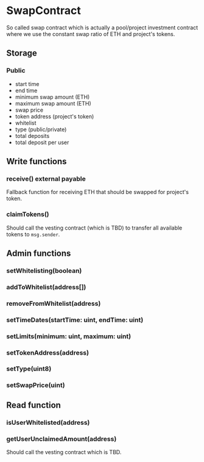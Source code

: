 # SwapContract

So called swap contract which is actually a pool/project investment contract where we use the constant swap ratio of
 ETH and project's tokens.

## Storage

### Public

- start time
- end time
- minimum swap amount (ETH)
- maximum swap amount (ETH)
- swap price
- token address (project's token)
- whitelist
- type (public/private)
- total deposits
- total deposit per user

## Write functions

### receive() external payable

Fallback function for receiving ETH that should be swapped for project's token.

### claimTokens()

Should call the vesting contract (which is TBD) to transfer all available tokens to `msg.sender`.

## Admin functions

### setWhitelisting(boolean)
### addToWhitelist(address[])
### removeFromWhitelist(address)
### setTimeDates(startTime: uint, endTime: uint)
### setLimits(minimum: uint, maximum: uint)
### setTokenAddress(address)
### setType(uint8)
### setSwapPrice(uint)


## Read function

### isUserWhitelisted(address)
### getUserUnclaimedAmount(address)

Should call the vesting contract which is TBD.



